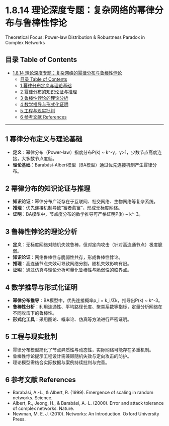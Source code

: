 # 1.8.14 理论深度专题：复杂网络的幂律分布与鲁棒性悖论

Theoretical Focus: Power-law Distribution & Robustness Paradox in Complex Networks

## 目录 Table of Contents

- [1.8.14 理论深度专题：复杂网络的幂律分布与鲁棒性悖论](#1814-理论深度专题复杂网络的幂律分布与鲁棒性悖论)
  - [目录 Table of Contents](#目录-table-of-contents)
  - [1 幂律分布定义与理论基础](#1-幂律分布定义与理论基础)
  - [2 幂律分布的知识论证与推理](#2-幂律分布的知识论证与推理)
  - [3 鲁棒性悖论的理论分析](#3-鲁棒性悖论的理论分析)
  - [4 数学推导与形式化证明](#4-数学推导与形式化证明)
  - [5 工程与现实批判](#5-工程与现实批判)
  - [6 参考文献 References](#6-参考文献-references)

---

## 1 幂律分布定义与理论基础

- **定义**：幂律分布（Power-law）指度分布P(k) ~ k^-γ，γ>1，少数节点高度连接，大多数节点度低。
- **理论基础**：Barabási-Albert模型（BA模型）通过优先连接机制产生幂律分布。

## 2 幂律分布的知识论证与推理

- **知识论证**：幂律分布广泛存在于互联网、社交网络、生物网络等复杂系统。
- **推理**：优先连接机制导致“富者愈富”，形成无标度网络。
- **证明**：BA模型中，节点度分布的数学推导可严格证明P(k) ~ k^-3。

## 3 鲁棒性悖论的理论分析

- **定义**：无标度网络对随机失效鲁棒，但对定向攻击（针对高连通节点）极度脆弱。
- **知识论证**：网络鲁棒性与脆弱性共存，形成鲁棒性悖论。
- **推理**：高连通节点失效可导致网络分割，随机失效影响有限。
- **证明**：通过仿真与理论分析可量化鲁棒性与脆弱性的临界点。

## 4 数学推导与形式化证明

- **幂律分布推导**：BA模型中，优先连接概率p_i = k_i/Σk，推导出P(k) ~ k^-3。
- **鲁棒性分析**：利用连通性、平均路径长度、聚类系数等指标，定量分析网络在不同攻击下的鲁棒性。
- **形式化工具**：采用图论、概率论、仿真等方法进行严密证明。

## 5 工程与现实批判

- 幂律分布模型简化了节点异质性与动态性，实际网络可能存在多重机制。
- 鲁棒性悖论提示工程设计需兼顾随机失效与定向攻击的防护。
- 理论模型需结合实际数据与案例持续批判与完善。

## 6 参考文献 References

- Barabási, A.-L., & Albert, R. (1999). Emergence of scaling in random networks. Science.
- Albert, R., Jeong, H., & Barabási, A.-L. (2000). Error and attack tolerance of complex networks. Nature.
- Newman, M. E. J. (2010). Networks: An Introduction. Oxford University Press.
